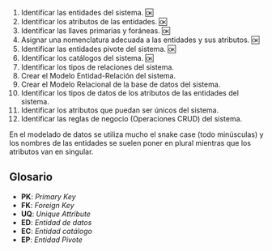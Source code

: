 1. Identificar las entidades del sistema. 🆗
2. Identificar los atributos de las entidades. 🆗
3. Identificar las llaves primarias y foráneas. 🆗
4. Asignar una nomenclatura adecuada a las entidades y sus atributos. 🆗
5. Identificar las entidades pivote del sistema. 🆗
6. Identificar los catálogos del sistema. 🆗
7. Identificar los tipos de relaciones del sistema.
8. Crear el Modelo Entidad-Relación del sistema.
9. Crear el Modelo Relacional de la base de datos del sistema.
10. Identificar los tipos de datos de los atributos de las entidades del sistema.
11. Identificar los atributos que puedan ser únicos del sistema.
12. Identificar las reglas de negocio (Operaciones CRUD) del sistema.

En el modelado de datos se utiliza mucho el snake case (todo minúsculas) y los nombres de las entidades se suelen poner en plural mientras que los atributos van en singular.

## Glosario

- **PK**: _Primary Key_
- **FK**: _Foreign Key_
- **UQ**: _Unique Attribute_
- **ED**: _Entidad de datos_
- **EC**: _Entidad catálogo_
- **EP**: _Entidad Pivote_